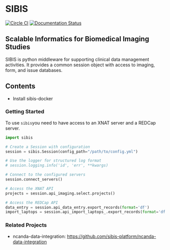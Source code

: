 # SIBIS
[![Circle CI](https://circleci.com/gh/sibis-platform/sibis.svg?style=svg)](https://circleci.com/gh/sibis-platform/sibis) [![Documentation Status](https://readthedocs.org/projects/sibis/badge/?version=latest)](http://sibis.readthedocs.org/en/latest/?badge=latest)

## Scalable Informatics for Biomedical Imaging Studies

SIBIS is python middleware for supporting clinical data management activities. It provides a common session object with access to imaging, form, and issue databases.

Contents
--------
* Install sibis-docker 

### Getting Started
To use `sibis`you need to have access to an XNAT server and a REDCap
server.

```python
import sibis

# Create a Session with configuration
session = sibis.Session(config_path="/path/to/config.yml")

# Use the logger for structured log format
# session.logging.info('id', 'err', **kwargs)

# Connect to the configured servers
session.connect_servers()

# Access the XNAT API
projects = session.api_imaging.select.projects()

# Access the REDCap API
data_entry = session.api_data_entry.export_records(format='df')
import_laptops = session.api_import_laptops_.export_records(format='df')
```

### Related Projects
- ncanda-data-integration: https://github.com/sibis-platform/ncanda-data-integration

